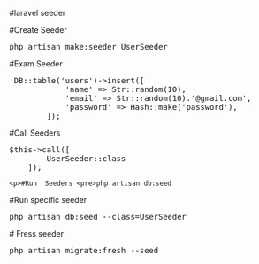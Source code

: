 #laravel seeder

<p>#Create Seeder <pre>php artisan make:seeder UserSeeder</pre></p>
<p>#Exam  Seeder <pre> DB::table('users')->insert([
            'name' => Str::random(10),
            'email' => Str::random(10).'@gmail.com',
            'password' => Hash::make('password'),
        ]);</pre>
        </p>

<p>#Call  Seeders <pre>$this->call([
        UserSeeder::class
    ]);</pre></p>
    
    <p>#Run  Seeders <pre>php artisan db:seed
</pre>
</p>
    <p>#Run specific seeder<pre>php artisan db:seed --class=UserSeeder
</pre>
</p>
</p>
    <p># Fress  seeder<pre>php artisan migrate:fresh --seed
</pre>
</p>
